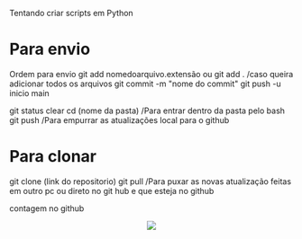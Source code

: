 Tentando criar scripts em Python

# Para envio #
Ordem para envio 
git add nomedoarquivo.extensão ou git add . /caso queira adicionar todos os arquivos
git commit -m "nome do commit"
git push -u inicio main


git status 
clear
cd (nome da pasta) /Para entrar dentro da pasta pelo bash
git push /Para empurrar as atualizações local para o github
# Para clonar #
git clone (link do repositorio)
git pull /Para puxar as novas atualização feitas em outro pc ou direto no git hub e que esteja no github



contagem no github
<p align="center"><img align="center" src="https://profile-counter.glitch.me/{saulocarvalho}/count.svg"/><p>